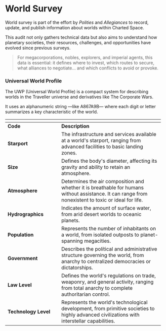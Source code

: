 ﻿---
cover: ../../../../.gitbook/assets/tcw-wip-banner.jpg
coverY: 0
---

# World Survey

World survey is part of the effort by _Polities_ and _Allegiances_ to record, update, and publish information about worlds within Charted Space.

This audit not only gathers technical data but also aims to understand how planetary societies, their resources, challenges, and opportunities have evolved since previous surveys.

> For megacorporations, nobles, explorers, and imperial agents, this data is essential: it defines where to invest, which routes to secure, what alliances to negotiate… and which conflicts to avoid or provoke.

### Universal World Profile

The UWP (Universal World Profile) is a compact system for describing worlds in the Traveller universe and derivatives like The Corporate Wars.

It uses an alphanumeric string —like A867A9B— where each digit or letter summarizes a key characteristic of the world.

<table data-header-hidden><thead><tr><th width="158"></th><th></th></tr></thead><tbody><tr><td><strong>Code</strong></td><td><strong>Description</strong></td></tr><tr><td><strong>Starport</strong></td><td>The infrastructure and services available at a world's starport, ranging from advanced facilities to basic landing zones.</td></tr><tr><td><strong>Size</strong></td><td>Defines the body's diameter, affecting its gravity and ability to retain an atmosphere.</td></tr><tr><td><strong>Atmosphere</strong></td><td>Determines the air composition and whether it is breathable for humans without assistance. It can range from nonexistent to toxic or ideal for life.</td></tr><tr><td><strong>Hydrographics</strong></td><td>Indicates the amount of surface water, from arid desert worlds to oceanic planets.</td></tr><tr><td><strong>Population</strong></td><td>Represents the number of inhabitants on a world, from isolated outposts to planet-spanning megacities.</td></tr><tr><td><strong>Government</strong></td><td>Describes the polítical and administrative structure governing the world, from anarchy to centralized democracies or dictatorships.</td></tr><tr><td><strong>Law Level</strong></td><td>Defines the world's regulations on trade, weaponry, and general activity, ranging from total anarchy to complete authoritarian control.</td></tr><tr><td><strong>Technology Level</strong></td><td>Represents the world's technological development, from primitive societies to highly advanced civilizations with interstellar capabilities.</td></tr></tbody></table>
